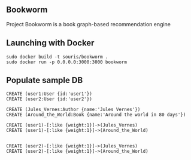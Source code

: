 ## Bookworm

Project Bookworm is a book graph-based recommendation engine


## Launching with Docker

```
sudo docker build -t souris/bookworm .
sudo docker run -p 0.0.0.0:3000:3000 bookworm
```


## Populate sample DB
```
CREATE (user1:User {id:'user1'})
CREATE (user2:User {id:'user2'})

CREATE (Jules_Vernes:Author {name:'Jules Vernes'})
CREATE (Around_the_World:Book {name:'Around the world in 80 days'})

CREATE (user1)-[:like {weight:1}]->(Jules_Vernes)
CREATE (user1)-[:like {weight:1}]->(Around_the_World)


CREATE (user2)-[:like {weight:1}]->(Jules_Vernes)
CREATE (user2)-[:like {weight:1}]->(Around_the_World)
```